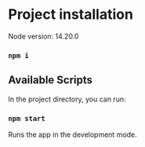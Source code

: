 # Project installation

Node version: 14.20.0

### `npm i`

## Available Scripts

In the project directory, you can run:

### `npm start`

Runs the app in the development mode.
